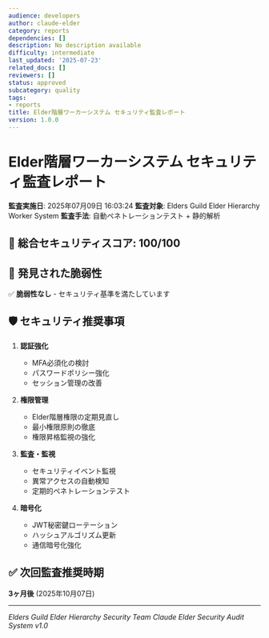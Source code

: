 ```yaml
---
audience: developers
author: claude-elder
category: reports
dependencies: []
description: No description available
difficulty: intermediate
last_updated: '2025-07-23'
related_docs: []
reviewers: []
status: approved
subcategory: quality
tags:
- reports
title: Elder階層ワーカーシステム セキュリティ監査レポート
version: 1.0.0
---
```



# Elder階層ワーカーシステム セキュリティ監査レポート

**監査実施日**: 2025年07月09日 16:03:24
**監査対象**: Elders Guild Elder Hierarchy Worker System
**監査手法**: 自動ペネトレーションテスト + 静的解析

## 🎯 総合セキュリティスコア: 100/100

## 🚨 発見された脆弱性

✅ **脆弱性なし** - セキュリティ基準を満たしています

## 🛡️ セキュリティ推奨事項

1. **認証強化**
   - MFA必須化の検討
   - パスワードポリシー強化
   - セッション管理の改善

2. **権限管理**
   - Elder階層権限の定期見直し
   - 最小権限原則の徹底
   - 権限昇格監視の強化

3. **監査・監視**
   - セキュリティイベント監視
   - 異常アクセスの自動検知
   - 定期的ペネトレーションテスト

4. **暗号化**
   - JWT秘密鍵ローテーション
   - ハッシュアルゴリズム更新
   - 通信暗号化強化

## ✅ 次回監査推奨時期
**3ヶ月後** (2025年10月07日)

---
*Elders Guild Elder Hierarchy Security Team*
*Claude Elder Security Audit System v1.0*
